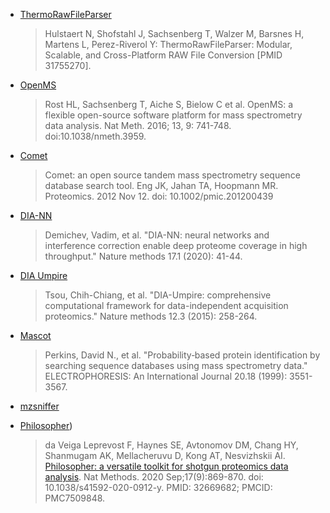 - [ThermoRawFileParser](https://github.com/compomics/ThermoRawFileParser#thermorawfileparser)
  > Hulstaert N, Shofstahl J, Sachsenberg T, Walzer M, Barsnes H, Martens L, Perez-Riverol Y: ThermoRawFileParser: Modular, Scalable, and Cross-Platform RAW File Conversion [PMID 31755270].

- [OpenMS](https://github.com/OpenMS/OpenMS)
  > Rost HL, Sachsenberg T, Aiche S, Bielow C et al. OpenMS: a flexible open-source software platform for mass spectrometry data analysis. Nat Meth. 2016; 13, 9: 741-748. doi:10.1038/nmeth.3959.

- [Comet](https://uwpr.github.io/Comet/)
  > Comet: an open source tandem mass spectrometry sequence database search tool. Eng JK, Jahan TA, Hoopmann MR. Proteomics. 2012 Nov 12. doi: 10.1002/pmic.201200439

- [DIA-NN](https://github.com/vdemichev/DiaNN)
  > Demichev, Vadim, et al. "DIA-NN: neural networks and interference correction enable deep proteome coverage in high throughput." Nature methods 17.1 (2020): 41-44.

- [DIA Umpire](https://diaumpire.nesvilab.org/)
  > Tsou, Chih-Chiang, et al. "DIA-Umpire: comprehensive computational framework for data-independent acquisition proteomics." Nature methods 12.3 (2015): 258-264.

- [Mascot](http://www.matrixscience.com/)
  > Perkins, David N., et al. "Probability‐based protein identification by searching sequence databases using mass spectrometry data." ELECTROPHORESIS: An International Journal 20.18 (1999): 3551-3567.

- [mzsniffer](https://github.com/wfondrie/mzsniffer)

- [Philosopher](https://github.com/Nesvilab/philosopher)) 
  > da Veiga Leprevost F, Haynes SE, Avtonomov DM, Chang HY, Shanmugam AK, Mellacheruvu D, Kong AT, Nesvizhskii AI.[ Philosopher: a versatile toolkit for shotgun proteomics data analysis](https://www.nature.com/articles/s41592-020-0912-y). Nat Methods. 2020 Sep;17(9):869-870. doi: 10.1038/s41592-020-0912-y. PMID: 32669682; PMCID: PMC7509848.
